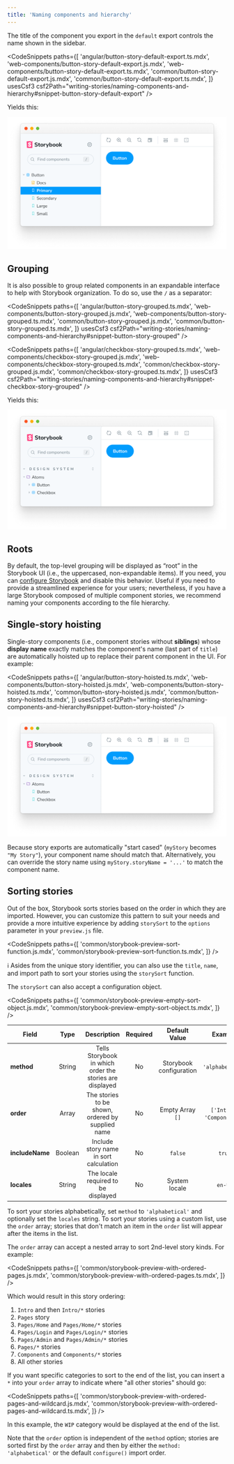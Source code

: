 ```yaml
---
title: 'Naming components and hierarchy'
---
```


The title of the component you export in the `default` export controls the name shown in the sidebar.

<!-- prettier-ignore-start -->

<CodeSnippets
  paths={[
    'angular/button-story-default-export.ts.mdx',
    'web-components/button-story-default-export.js.mdx',
    'web-components/button-story-default-export.ts.mdx',
    'common/button-story-default-export.js.mdx',
    'common/button-story-default-export.ts.mdx',
  ]}
  usesCsf3
  csf2Path="writing-stories/naming-components-and-hierarchy#snippet-button-story-default-export"
/>

<!-- prettier-ignore-end -->

Yields this:

![Stories hierarchy without paths](./naming-hierarchy-no-path.png)

## Grouping

It is also possible to group related components in an expandable interface to help with Storybook organization. To do so, use the `/` as a separator:

<!-- prettier-ignore-start -->

<CodeSnippets
  paths={[
    'angular/button-story-grouped.ts.mdx',
    'web-components/button-story-grouped.js.mdx',
    'web-components/button-story-grouped.ts.mdx',
    'common/button-story-grouped.js.mdx',
    'common/button-story-grouped.ts.mdx',
  ]}
  usesCsf3
  csf2Path="writing-stories/naming-components-and-hierarchy#snippet-button-story-grouped"
/>

<!-- prettier-ignore-end -->

<!-- prettier-ignore-start -->

<CodeSnippets
  paths={[
    'angular/checkbox-story-grouped.ts.mdx',
    'web-components/checkbox-story-grouped.js.mdx',
    'web-components/checkbox-story-grouped.ts.mdx',
    'common/checkbox-story-grouped.js.mdx',
    'common/checkbox-story-grouped.ts.mdx',
  ]}
  usesCsf3
  csf2Path="writing-stories/naming-components-and-hierarchy#snippet-checkbox-story-grouped"
/>

<!-- prettier-ignore-end -->

Yields this:

![Stories hierarchy with paths](./naming-hierarchy-with-path.png)

## Roots

By default, the top-level grouping will be displayed as “root” in the Storybook UI (i.e., the uppercased, non-expandable items). If you need, you can [configure Storybook](../configure/sidebar-and-urls.md#roots) and disable this behavior. Useful if you need to provide a streamlined experience for your users; nevertheless, if you have a large Storybook composed of multiple component stories, we recommend naming your components according to the file hierarchy.

## Single-story hoisting

Single-story components (i.e., component stories without **siblings**) whose **display name** exactly matches the component's name (last part of `title`) are automatically hoisted up to replace their parent component in the UI. For example:

<!-- prettier-ignore-start -->

<CodeSnippets
  paths={[
    'angular/button-story-hoisted.ts.mdx',
    'web-components/button-story-hoisted.js.mdx',
    'web-components/button-story-hoisted.ts.mdx',
    'common/button-story-hoisted.js.mdx',
    'common/button-story-hoisted.ts.mdx',
  ]}
  usesCsf3
  csf2Path="writing-stories/naming-components-and-hierarchy#snippet-button-story-hoisted"
/>

<!-- prettier-ignore-end -->

![Stories hierarchy with single story hoisting](./naming-hierarchy-single-story-hoisting.png)

Because story exports are automatically "start cased" (`myStory` becomes `"My Story"`), your component name should match that. Alternatively, you can override the story name using `myStory.storyName = '...'` to match the component name.

## Sorting stories

Out of the box, Storybook sorts stories based on the order in which they are imported. However, you can customize this pattern to suit your needs and provide a more intuitive experience by adding `storySort` to the `options` parameter in your `preview.js` file.

<!-- prettier-ignore-start -->

<CodeSnippets
  paths={[
    'common/storybook-preview-sort-function.js.mdx',
    'common/storybook-preview-sort-function.ts.mdx',
  ]}
/>

<!-- prettier-ignore-end -->

<div class="aside">

ℹ️ Asides from the unique story identifier, you can also use the `title`, `name`, and import path to sort your stories using the `storySort` function.

</div>

The `storySort` can also accept a configuration object.

<!-- prettier-ignore-start -->

<CodeSnippets
  paths={[
    'common/storybook-preview-empty-sort-object.js.mdx',
    'common/storybook-preview-empty-sort-object.ts.mdx',
  ]}
/>

<!-- prettier-ignore-end -->

| Field           |  Type   |                       Description                        | Required |      Default Value      |          Example          |
| --------------- | :-----: | :------------------------------------------------------: | :------: | :---------------------: | :-----------------------: |
| **method**      | String  | Tells Storybook in which order the stories are displayed |    No    | Storybook configuration |     `'alphabetical'`      |
| **order**       |  Array  |    The stories to be shown, ordered by supplied name     |    No    |    Empty Array `[]`     | `['Intro', 'Components']` |
| **includeName** | Boolean |          Include story name in sort calculation          |    No    |         `false`         |          `true`           |
| **locales**     | String  |           The locale required to be displayed            |    No    |      System locale      |          `en-US`          |

To sort your stories alphabetically, set `method` to `'alphabetical'` and optionally set the `locales` string. To sort your stories using a custom list, use the `order` array; stories that don't match an item in the `order` list will appear after the items in the list.

The `order` array can accept a nested array to sort 2nd-level story kinds. For example:

<!-- prettier-ignore-start -->

<CodeSnippets
  paths={[
    'common/storybook-preview-with-ordered-pages.js.mdx',
    'common/storybook-preview-with-ordered-pages.ts.mdx',
  ]}
/>

<!-- prettier-ignore-end -->

Which would result in this story ordering:

1. `Intro` and then `Intro/*` stories
2. `Pages` story
3. `Pages/Home` and `Pages/Home/*` stories
4. `Pages/Login` and `Pages/Login/*` stories
5. `Pages/Admin` and `Pages/Admin/*` stories
6. `Pages/*` stories
7. `Components` and `Components/*` stories
8. All other stories

If you want specific categories to sort to the end of the list, you can insert a `*` into your `order` array to indicate where "all other stories" should go:

<!-- prettier-ignore-start -->

<CodeSnippets
  paths={[
    'common/storybook-preview-with-ordered-pages-and-wildcard.js.mdx',
    'common/storybook-preview-with-ordered-pages-and-wildcard.ts.mdx',
  ]}
/>

<!-- prettier-ignore-end -->

In this example, the `WIP` category would be displayed at the end of the list.

Note that the `order` option is independent of the `method` option; stories are sorted first by the `order` array and then by either the `method: 'alphabetical'` or the default `configure()` import order.
